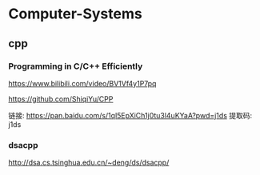 # Computer-Systems

## cpp
### Programming in C/C++ Efficiently
https://www.bilibili.com/video/BV1Vf4y1P7pq

https://github.com/ShiqiYu/CPP

链接: https://pan.baidu.com/s/1ql5EpXiCh1j0tu3l4uKYaA?pwd=j1ds 
提取码: j1ds 
### dsacpp
http://dsa.cs.tsinghua.edu.cn/~deng/ds/dsacpp/
